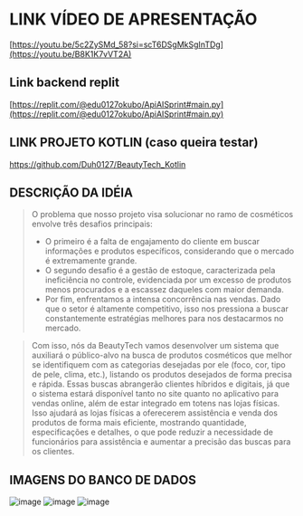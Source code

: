 # LINK VÍDEO DE APRESENTAÇÃO
[https://youtu.be/5c2ZySMd_58?si=scT6DSgMkSgInTDg](https://youtu.be/B8K1K7vVT2A)

## Link backend replit 
[https://replit.com/@edu0127okubo/ApiAISprint#main.py](https://replit.com/@edu0127okubo/ApiAISprint#main.py)

## LINK PROJETO KOTLIN (caso queira testar)
https://github.com/Duh0127/BeautyTech_Kotlin

## DESCRIÇÃO DA IDÉIA
> O problema que nosso projeto visa solucionar no ramo de cosméticos envolve três desafios principais:
> - O primeiro é a falta de engajamento do cliente em buscar informações e produtos específicos, considerando que o mercado é extremamente grande.
> - O segundo desafio é a gestão de estoque, caracterizada pela ineficiência no controle, evidenciada por um excesso de produtos menos procurados e a escassez daqueles com maior demanda.
> - Por fim, enfrentamos a intensa concorrência nas vendas. Dado que o setor é altamente competitivo, isso nos pressiona a buscar constantemente estratégias melhores para nos destacarmos no mercado.

> Com isso, nós da BeautyTech vamos desenvolver um sistema que auxiliará o público-alvo na busca de produtos cosméticos que melhor se identifiquem com as categorias desejadas por ele (foco, cor, tipo de pele, clima, etc.), listando os produtos desejados de forma precisa e rápida. Essas buscas abrangerão clientes híbridos e digitais, já que o sistema estará disponível tanto no site quanto no aplicativo para vendas online, além de estar integrado em totens nas lojas físicas. Isso ajudará as lojas físicas a oferecerem assistência e venda dos produtos de forma mais eficiente, mostrando quantidade, especificações e detalhes, o que pode reduzir a necessidade de funcionários para assistência e aumentar a precisão das buscas para os clientes.

## IMAGENS DO BANCO DE DADOS
![image](https://github.com/user-attachments/assets/b5eff6fd-c66e-40f8-88f7-86c3aa4bbe97)
![image](https://github.com/user-attachments/assets/06621bf0-70b4-41b5-b739-bda07842773c)
![image](https://github.com/user-attachments/assets/53818a28-f4d6-46cd-ba4f-396a59b7b445)
